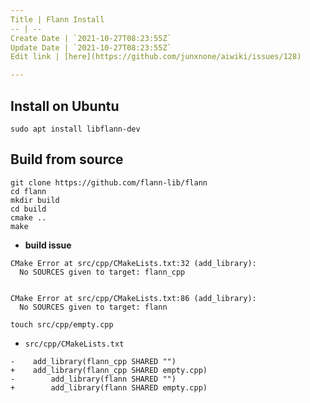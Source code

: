 ```yaml
---
Title | Flann Install
-- | --
Create Date | `2021-10-27T08:23:55Z`
Update Date | `2021-10-27T08:23:55Z`
Edit link | [here](https://github.com/junxnone/aiwiki/issues/128)

---
```

## Install on Ubuntu

```
sudo apt install libflann-dev
```

## Build from source

```
git clone https://github.com/flann-lib/flann
cd flann
mkdir build
cd build
cmake ..
make
```

- **build issue**

```
CMake Error at src/cpp/CMakeLists.txt:32 (add_library):
  No SOURCES given to target: flann_cpp


CMake Error at src/cpp/CMakeLists.txt:86 (add_library):
  No SOURCES given to target: flann
```

```
touch src/cpp/empty.cpp
```

- `src/cpp/CMakeLists.txt`

```
-    add_library(flann_cpp SHARED "")
+    add_library(flann_cpp SHARED empty.cpp)
-        add_library(flann SHARED "")
+        add_library(flann SHARED empty.cpp)
```
